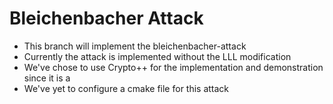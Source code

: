 # Bleichenbacher Attack

* This branch will implement the bleichenbacher-attack
* Currently the attack is implemented without the LLL modification
* We've chose to use Crypto++ for the implementation and demonstration since it is a 
* We've yet to configure a cmake file for this attack
